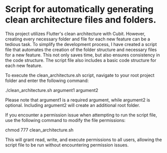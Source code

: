 # Script for automatically generating clean architecture files and folders.

This project utilizes Flutter's clean architecture with Cubit. However, creating every necessary folder and file for each new feature can be a tedious task. To simplify the development process, I have created a script file that automates the creation of the folder structure and necessary files for a new feature. This not only saves time, but also ensures consistency in the code structure. The script file also includes a basic code structure for each new feature.

To execute the clean_architecture.sh script, navigate to your root project folder and enter the following command:

./clean_architecture.sh argument1 argument2

Please note that argument1 is a required argument, while argument2 is optional. Including argument2 will create an additional root folder.

If you encounter a permission issue when attempting to run the script file, use the following command to modify the file permissions:

chmod 777 clean_architecture.sh

This will grant read, write, and execute permissions to all users, allowing the script file to be run without encountering permission issues.

